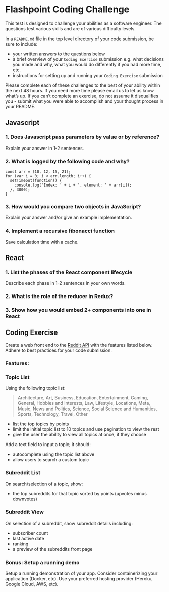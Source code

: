 # Flashpoint Coding Challenge

This test is designed to challenge your abilities as a software engineer. The questions test various skills and are of various difficulty levels.

In a `README.md` file in the top level directory of your code submission, be sure to include:

- your written answers to the questions below
- a brief overview of your `Coding Exercise` submission e.g. what decisions you made and why, what you would do differently if you had more time, etc.
- instructions for setting up and running your `Coding Exercise` submission

Please complete each of these challenges to the best of your ability within the next 48 hours. If you need more time please email us to let us know what’s up. If you can’t complete an exercise, do not assume it disqualifies you - submit what you were able to accomplish and your thought process in your README.

## Javascript

### 1. Does Javascript pass parameters by value or by reference?

Explain your answer in 1-2 sentences.

### 2. What is logged by the following code and why?

	const arr = [10, 12, 15, 21];
	for (var i = 0; i < arr.length; i++) {
	  setTimeout(function() {
	    console.log('Index: ' + i + ', element: ' + arr[i]);
	  }, 3000);
	}

### 3. How would you compare two objects in JavaScript?

Explain your answer and/or give an example implementation.

### 4. Implement a recursive fibonacci function

Save calculation time with a cache.

## React

### 1. List the phases of the React component lifecycle

Describe each phase in 1-2 sentences in your own words.

### 2. What is the role of the reducer in Redux?

### 3. Show how you would embed 2+ components into one in React

## Coding Exercise

Create a web front end to the [Reddit API](https://www.reddit.com/dev/api/) with the features listed below. Adhere to best practices for your code submission.

### Features:

### Topic List

Using the following topic list:

> Architecture, Art, Business, Education, Entertainment, Gaming, General, Hobbies and Interests, Law, Lifestyle, Locations, Meta, Music, News and Politics, Science, Social Science and Humanities, Sports, Technology, Travel, Other

- list the top topics by points
- limit the initial topic list to 10 topics and use pagination to view the rest
- give the user the ability to view all topics at once, if they choose

Add a text field to input a topic; it should:

- autocomplete using the topic list above
- allow users to search a custom topic

### Subreddit List

On search/selection of a topic, show:

- the top subreddits for that topic sorted by points (upvotes minus downvotes)

### Subreddit View

On selection of a subreddit, show subreddit details including:

- subscriber count
- last active date
- ranking
- a preview of the subreddits front page

### Bonus: Setup a running demo

Setup a running demonstration of your app. Consider containerizing your application (Docker, etc). Use your preferred hosting provider (Heroku, Google Cloud, AWS, etc).
